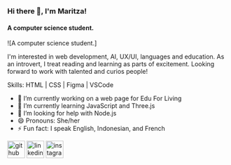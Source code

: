 ### Hi there 👋, I'm Maritza!
#### A computer science student.
![A computer science student.]

I'm interested in web development, AI, UX/UI, languages and education. As an introvert, I treat reading and learning as parts of excitement. Looking forward to work with talented and curios people!

Skills: HTML | CSS | Figma | VSCode

- 🔭 I’m currently working on a web page for Edu For Living 
- 🌱 I’m currently learning JavaScript and Three.js 
- 🤔 I’m looking for help with Node.js 
- 😄 Pronouns: She/her 
- ⚡ Fun fact: I speak English, Indonesian, and French 


[<img src='https://cdn.jsdelivr.net/npm/simple-icons@3.0.1/icons/github.svg' alt='github' height='40'>](https://github.com/maritzatsab)  [<img src='https://cdn.jsdelivr.net/npm/simple-icons@3.0.1/icons/linkedin.svg' alt='linkedin' height='40'>](https://www.linkedin.com/in/maritzatsabitah/)  [<img src='https://cdn.jsdelivr.net/npm/simple-icons@3.0.1/icons/instagram.svg' alt='instagram' height='40'>](https://www.instagram.com/maritzatsab/)  


